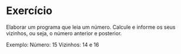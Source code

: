 # Exercício
Elaborar um programa que leia um número. Calcule e informe os seus vizinhos, ou seja, o número anterior e posterior.

Exemplo:
Número: 15
Vizinhos: 14 e 16